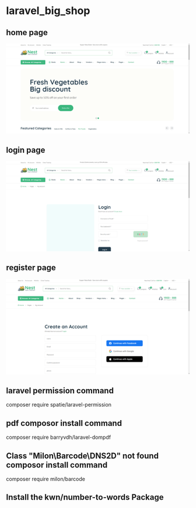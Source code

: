 # laravel_big_shop
 
## home page
![Image](tests/Browser/screenshots/home_page.png)

## login page
![Image](tests/Browser/screenshots/login_page.png)

## register page
![Image](tests/Browser/screenshots/register_page.png)

## laravel permission command
 composer require spatie/laravel-permission

## pdf composor install command

 composer require barryvdh/laravel-dompdf

 
## Class "Milon\Barcode\DNS2D" not found  composor install command

 composer require milon/barcode

 ## Install the kwn/number-to-words Package